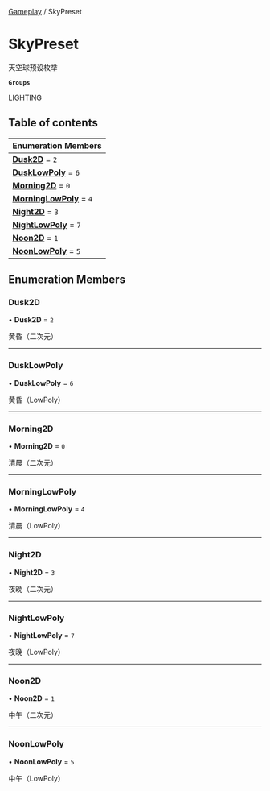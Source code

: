 [Gameplay](../modules/Gameplay.Gameplay.md) / SkyPreset

# SkyPreset <Badge type="tip" text="Enumeration" /> <Score text="SkyPreset" />

天空球预设枚举

**`Groups`**

LIGHTING

## Table of contents

| Enumeration Members |
| :-----|
| **[Dusk2D](Gameplay.SkyPreset.md#dusk2d)** = ``2`` <br> |
| **[DuskLowPoly](Gameplay.SkyPreset.md#dusklowpoly)** = ``6`` <br> |
| **[Morning2D](Gameplay.SkyPreset.md#morning2d)** = ``0`` <br> |
| **[MorningLowPoly](Gameplay.SkyPreset.md#morninglowpoly)** = ``4`` <br> |
| **[Night2D](Gameplay.SkyPreset.md#night2d)** = ``3`` <br> |
| **[NightLowPoly](Gameplay.SkyPreset.md#nightlowpoly)** = ``7`` <br> |
| **[Noon2D](Gameplay.SkyPreset.md#noon2d)** = ``1`` <br> |
| **[NoonLowPoly](Gameplay.SkyPreset.md#noonlowpoly)** = ``5`` <br> |

## Enumeration Members

### Dusk2D <Score text="Dusk" /> 

• **Dusk2D** = ``2``

黄昏（二次元）

___

### DuskLowPoly <Score text="DuskLowPoly" /> 

• **DuskLowPoly** = ``6``

黄昏（LowPoly）

___

### Morning2D <Score text="Morning" /> 

• **Morning2D** = ``0``

清晨（二次元）

___

### MorningLowPoly <Score text="MorningLowPoly" /> 

• **MorningLowPoly** = ``4``

清晨（LowPoly）

___

### Night2D <Score text="Night" /> 

• **Night2D** = ``3``

夜晚（二次元）

___

### NightLowPoly <Score text="NightLowPoly" /> 

• **NightLowPoly** = ``7``

夜晚（LowPoly）

___

### Noon2D <Score text="Noon" /> 

• **Noon2D** = ``1``

中午（二次元）

___

### NoonLowPoly <Score text="NoonLowPoly" /> 

• **NoonLowPoly** = ``5``

中午（LowPoly）
